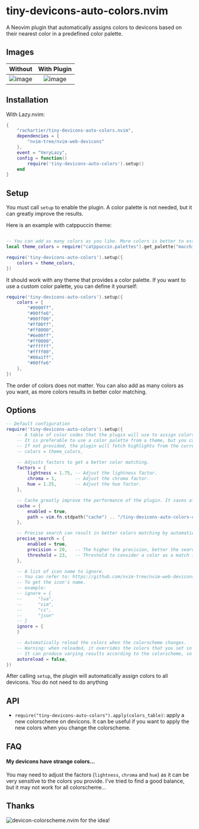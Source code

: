 # tiny-devicons-auto-colors.nvim

A Neovim plugin that automatically assigns colors to devicons based on their nearest color in a predefined color palette.

## Images

Without             |  With Plugin
:-------------------------:|:-------------------------:
![image](https://github.com/rachartier/tiny-devicons-auto-colors.nvim/assets/2057541/0130c1d8-12c7-495e-a22a-cb1d8aae7eb1) |  ![image](https://github.com/rachartier/tiny-devicons-auto-colors.nvim/assets/2057541/9cdaac63-14ec-4ba4-a143-242cb8d97bd2)


## Installation

With Lazy.nvim:

```lua
{
    "rachartier/tiny-devicons-auto-colors.nvim",
    dependencies = {
        "nvim-tree/nvim-web-devicons"
    },
    event = "VeryLazy",
    config = function()
        require('tiny-devicons-auto-colors').setup()
    end
}
```

##  Setup

You must call `setup` to enable the plugin. A color palette is not needed, but it can greatly improve the results.

Here is an example with catppuccin theme:

```lua

-- You can add as many colors as you like. More colors is better to estimate the nearest color for each devicon.
local theme_colors = require("catppuccin.palettes").get_palette("macchiato")

require('tiny-devicons-auto-colors').setup({
    colors = theme_colors,
})
```

It should work with any theme that provides a color palette. If you want to use a custom color palette, you can define it yourself:

```lua
require('tiny-devicons-auto-colors').setup({
    colors = {
        "#0000ff",
        "#00ffe6",
        "#00ff00",
        "#ff00ff",
        "#ff8000",
        "#6e00ff",
        "#ff0000",
        "#ffffff",
        "#ffff00",
        "#00a1ff",
        "#00ffe6"
    },
})
```

The order of colors does not matter. You can also add as many colors as you want, as more colors results in better color matching.

## Options

```lua
-- Default configuration
require('tiny-devicons-auto-colors').setup({
    -- A table of color codes that the plugin will use to assign colors to devicons.
    -- It is preferable to use a color palette from a theme, but you can also define it yourself.
    -- If not provided, the plugin will fetch highlights from the current theme to generate a color palette.
    -- colors = theme_colors,

    -- Adjusts factors to get a better color matching.
    factors = {
        lightness = 1.75, -- Adjust the lightness factor.
        chroma = 1,       -- Adjust the chroma factor.
        hue = 1.25, 	  -- Adjust the hue factor.
    },

    -- Cache greatly improve the performance of the plugin. It saves all the matchings in a file.
    cache = {
        enabled = true,
        path = vim.fn.stdpath("cache") .. "/tiny-devicons-auto-colors-cache.json",
    },

	-- Precise search can result in better colors matching by automatically tweaking the factors.
    precise_search = {
		enabled = true,
        precision = 20,   -- The higher the precision, better the search is
        threshold = 23,   -- Threshold to consider a color as a match (larger is more permissive)
    },

	-- A list of icon name to ignore.
    -- You can refer to: https://github.com/nvim-tree/nvim-web-devicons/blob/master/lua/nvim-web-devicons/icons-default.lua
    -- To get the icon's name.
    -- example:
    -- ignore = {
    -- 		"lua",
    -- 		"vim",
    -- 		"cs",
    -- 		"json"
    -- }
    ignore = {
    }

    -- Automatically reload the colors when the colorscheme changes.
    -- Warning: when reloaded, it overrides the colors that you set in `colors`.
    -- It can produce varying results according to the colorscheme, so if you always use the same colorscheme, you can keep it disabled.
    autoreload = false,
})
```

After calling `setup`, the plugin will automatically assign colors to all devicons. You do not need to do anything

## API

- `require("tiny-devicons-auto-colors").apply(colors_table)`: apply a new colorscheme on devicons. It can be useful if you want to apply the new colors when you change the colorscheme.


## FAQ

#### My devicons have strange colors...

You may need to adjust the factors (`lightness`, `chroma` and `hue`) as it can be very sensitive to the colors you provide. I've tried to find a good balance, but it may not work for all colorscheme...


## Thanks

![devicon-colorscheme.nvim](https://github.com/dgox16/devicon-colorscheme.nvim) for the idea!
